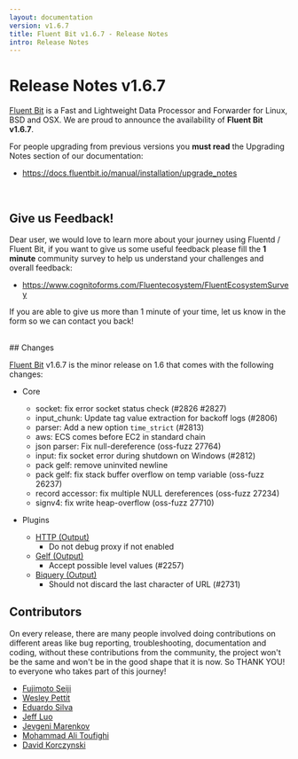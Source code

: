 ```yaml
---
layout: documentation
version: v1.6.7
title: Fluent Bit v1.6.7 - Release Notes
intro: Release Notes
---
```


# Release Notes v1.6.7

[Fluent Bit](http://fluentbit.io) is a Fast and Lightweight Data Processor and Forwarder for Linux, BSD and OSX. We are proud to announce the availability of __Fluent Bit v1.6.7__.

For people upgrading from previous versions you __must read__ the Upgrading Notes section of our documentation:

- <a href="https://docs.fluentbit.io/manual/installation/upgrade_notes">https://docs.fluentbit.io/manual/installation/upgrade_notes</a>

<br>

## Give us Feedback!

Dear user, we would love to learn more about your journey using Fluentd / Fluent Bit, if you want to give us some useful feedback please fill the __1 minute__ community survey to help us understand your challenges and overall feedback:

- <a href="https://www.cognitoforms.com/Fluentecosystem/FluentEcosystemSurvey">https://www.cognitoforms.com/Fluentecosystem/FluentEcosystemSurvey</a>

If you are able to give us more than 1 minute of your time, let us know in the form so we can contact you back!

<br>
## Changes

[Fluent Bit](https://fluentbit.io) v1.6.7 is the minor release on 1.6 that comes with the following changes:

 - Core
   - socket: fix error socket status check (#2826 #2827)
   - input_chunk: Update tag value extraction for backoff logs (#2806)
   - parser: Add a new option ```time_strict``` (#2813)
   - aws: ECS comes before EC2 in standard chain
   - json parser: Fix null-dereference (oss-fuzz 27764)
   - input: fix socket error during shutdown on Windows (#2812)
   - pack gelf: remove uninvited newline
   - pack gelf: fix stack buffer overflow on temp variable (oss-fuzz 26237)
   - record accessor: fix multiple NULL dereferences (oss-fuzz 27234)
   - signv4: fix write heap-overflow (oss-fuzz 27710)

 - Plugins
   - [HTTP (Output)](https://docs.fluentbit.io/manual/pipeline/outputs/http/)
      - Do not debug proxy if not enabled
   - [Gelf (Output)](https://docs.fluentbit.io/manual/pipeline/outputs/gelf/)
      - Accept possible level values (#2257)
   - [Biquery (Output)](https://docs.fluentbit.io/manual/pipeline/outputs/biquery/)
      - Should not discard the last character of URL (#2731)

## Contributors

On every release, there are many people involved doing contributions on different areas like bug reporting, troubleshooting, documentation and coding, without these contributions from the community, the project won't be the same and won't be in the good shape that it is now. So THANK YOU! to everyone who takes part of this journey!

- [Fujimoto Seiji](https://github.com/fujimotos)
- [Wesley Pettit](https://github.com/PettitWesley)
- [Eduardo Silva](https://github.com/edsiper)
- [Jeff Luo](https://github.com/JeffLuoo)
- [Jevgeni Marenkov](https://github.com/jevgenimarenkov)
- [Mohammad Ali Toufighi](https://github.com/alitoufighi)
- [David Korczynski](https://github.com/DavidKorczynski)
